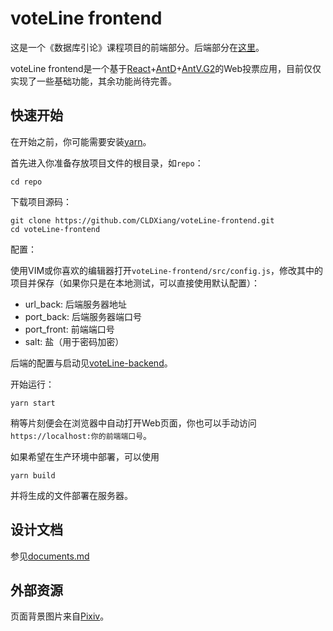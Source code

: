 # voteLine frontend

这是一个《数据库引论》课程项目的前端部分。后端部分在[这里](https://github.com/CLDXiang/voteLine-backend)。

voteLine frontend是一个基于[React](https://reactjs.org/)+[AntD](https://ant.design)+[AntV.G2](https://antv.alipay.com)的Web投票应用，目前仅仅实现了一些基础功能，其余功能尚待完善。

## 快速开始

在开始之前，你可能需要安装[yarn](https://github.com/yarnpkg/yarn/)。

首先进入你准备存放项目文件的根目录，如`repo`：

```
cd repo
```

下载项目源码：

```
git clone https://github.com/CLDXiang/voteLine-frontend.git
cd voteLine-frontend
```

配置：

使用VIM或你喜欢的编辑器打开`voteLine-frontend/src/config.js`，修改其中的项目并保存（如果你只是在本地测试，可以直接使用默认配置）：

* url_back: 后端服务器地址
* port_back: 后端服务器端口号
* port_front: 前端端口号
* salt: 盐（用于密码加密）

后端的配置与启动见[voteLine-backend](https://github.com/CLDXiang/voteLine-backend)。

开始运行：

```
yarn start
```

稍等片刻便会在浏览器中自动打开Web页面，你也可以手动访问`https://localhost:你的前端端口号`。

如果希望在生产环境中部署，可以使用

```
yarn build
```

并将生成的文件部署在服务器。

## 设计文档

参见[documents.md](https://github.com/CLDXiang/voteLine-frontend/blob/master/document.md)

## 外部资源

页面背景图片来自[Pixiv](https://www.pixiv.net/member_illust.php?mode=medium&illust_id=62288977)。